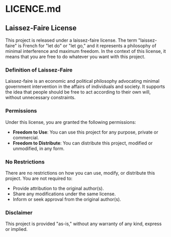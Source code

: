 # LICENCE.md

## Laissez-Faire License

This project is released under a laissez-faire license. The term "laissez-faire" is French for "let do" or "let go," and it represents a philosophy of minimal interference and maximum freedom. In the context of this license, it means that you are free to do whatever you want with this project.

### Definition of Laissez-Faire

Laissez-faire is an economic and political philosophy advocating minimal government intervention in the affairs of individuals and society. It supports the idea that people should be free to act according to their own will, without unnecessary constraints.

### Permissions

Under this license, you are granted the following permissions:

- **Freedom to Use**: You can use this project for any purpose, private or commercial.
- **Freedom to Distribute**: You can distribute this project, modified or unmodified, in any form.

### No Restrictions

There are no restrictions on how you can use, modify, or distribute this project. You are not required to:

- Provide attribution to the original author(s).
- Share any modifications under the same license.
- Inform or seek approval from the original author(s).

### Disclaimer

This project is provided "as-is," without any warranty of any kind, express or implied.
